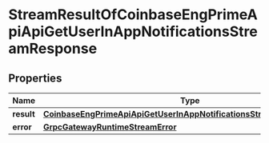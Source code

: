 
# StreamResultOfCoinbaseEngPrimeApiApiGetUserInAppNotificationsStreamResponse

## Properties
Name | Type | Description | Notes
------------ | ------------- | ------------- | -------------
**result** | [**CoinbaseEngPrimeApiApiGetUserInAppNotificationsStreamResponseBody**](CoinbaseEngPrimeApiApiGetUserInAppNotificationsStreamResponseBody.md) |  |  [optional]
**error** | [**GrpcGatewayRuntimeStreamError**](GrpcGatewayRuntimeStreamError.md) |  |  [optional]



